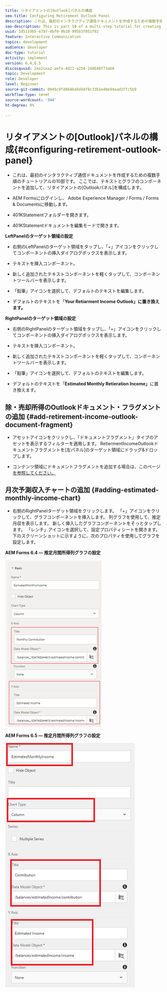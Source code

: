 ```yaml
---
title: リタイアメントの[Outlook]パネルの構成
seo-title: Configuring Retirement Outlook Panel
description: これは、最初のインタラクティブ通信ドキュメントを作成するための複数手順のチュートリアルの10部です。 ここでは、テキストとグラフのコンポーネントを追加して、リタイアメントの[Outlookパネル]を構成します。
seo-description: This is part 10 of a multi-step tutorial for creating your first interactive communications document. In this part, we will configure Retirement Outlook Panel by adding text and chart components.
uuid: 1d5119b5-e797-4bf0-9b10-995b3f051f92
feature: Interactive Communication
topics: development
audience: developer
doc-type: tutorial
activity: implement
version: 6.4,6.5
discoiquuid: 2ee2cea2-aefa-4d21-a258-248648f73a68
topic: Development
role: Developer
level: Beginner
source-git-commit: 0049c9fd864bd4dd4f8c33b1e40e94aad3ffc5b9
workflow-type: tm+mt
source-wordcount: '344'
ht-degree: 0%

---
```



# リタイアメントの[Outlook]パネルの構成{#configuring-retirement-outlook-panel}

* これは、最初のインタラクティブ通信ドキュメントを作成するための複数手順のチュートリアルの10部です。 ここでは、テキストとグラフのコンポーネントを追加して、リタイアメントの[Outlookパネル]を構成します。

* AEM Formsにログインし、 Adobe Experience Manager / Forms / Forms &amp; Documentsに移動します。

* 401KStatementフォルダーを開きます。

* 401KStatementドキュメントを編集モードで開きます。

**LeftPanelのターゲット領域の設定**

* 右側のLeftPanelのターゲット領域をタップし、「+」アイコンをクリックしてコンポーネントの挿入ダイアログボックスを表示します。

* テキストを挿入コンポーネント。

* 新しく追加されたテキストコンポーネントを軽くタップして、コンポーネントツールバーを表示します。

* 「鉛筆」アイコンを選択して、デフォルトのテキストを編集します。

* デフォルトのテキストを「**Your Retiarment Income Outlook」に置き換えます。**

**RightPanelのターゲット領域の設定**

* 右側のRightPanelのターゲット領域をタップし、「+」アイコンをクリックしてコンポーネントの挿入ダイアログボックスを表示します。

* テキストを挿入コンポーネント。

* 新しく追加されたテキストコンポーネントを軽くタップして、コンポーネントツールバーを表示します。

* 「鉛筆」アイコンを選択して、デフォルトのテキストを編集します。

* デフォルトのテキストを「**Estimated Monthly Retieration Income」**&#x200B;に置き換えます。

## 除・売却所得のOutlookドキュメント・フラグメントの追加 {#add-retirement-income-outlook-document-fragment}

* アセットアイコンをクリックし、「ドキュメントフラグメント」タイプのアセットを表示するフィルターを適用します。 RetiermentIncomeOutlookドキュメントフラグメントを[左パネル]のターゲット領域にドラッグ&amp;ドロップします。

* コンテンツ領域にドキュメントフラグメントを追加する場合は、このページ[を参照してください。](https://experienceleague.adobe.com/docs/experience-manager-learn/forms/ic-web-channel-tutorial/partseven.html)

## 月次予測収入チャートの追加 {#adding-estimated-monthly-income-chart}

* 右側のRightPanelターゲット領域をクリックします。 「+」アイコンをクリックして、グラフコンポーネントを挿入します。 列グラフを使用して、推定月収を表示します。 新しく挿入したグラフコンポーネントをそっとタップします。 「レンチ」アイコンを選択して、設定プロパティシートを開きます。下のスクリーンショットに示すように、次のプロパティを使用してグラフを設定します。

**AEM Forms 6.4 — 推定月間所得列グラフの設定**

![form64](assets/estimatedmonthlyincomechart.png)

**AEM Forms 6.5 — 推定月間所得列グラフの設定**

![forms65](assets/estimatedmonthlyincomechart65.PNG)




